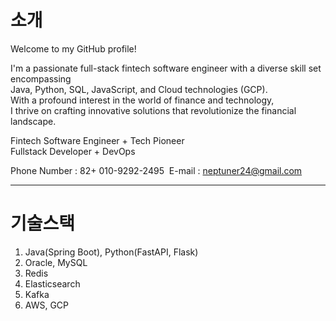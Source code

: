 # 소개

Welcome to my GitHub profile!

I'm a passionate full-stack fintech software engineer with a diverse skill set encompassing    
Java, Python, SQL, JavaScript, and Cloud technologies (GCP).    
With a profound interest in the world of finance and technology,    
I thrive on crafting innovative solutions that revolutionize the financial landscape.


Fintech Software Engineer + Tech Pioneer   
Fullstack Developer + DevOps

Phone Number : 82+ 010-9292-2495 
E-mail : [neptuner24@gmail.com](mailto:neptuner24@gmail.com) 

---

# 기술스택

1. Java(Spring Boot), Python(FastAPI, Flask)
2. Oracle, MySQL
3. Redis
4. Elasticsearch
5. Kafka
6. AWS, GCP


